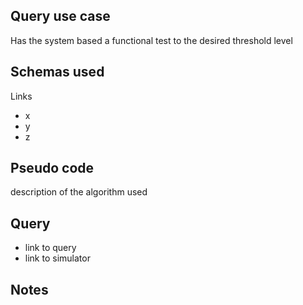 ## Query use case

Has the system based a functional test to the desired threshold level 



## Schemas used

Links 

* x
* y
* z



## Pseudo code 

description of the algorithm used 



## Query

- link to query
- link to simulator 





## Notes

